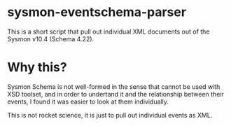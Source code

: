 # sysmon-eventschema-parser

This is a short script that pull out individual XML documents out of the Sysmon v10.4 (Schema 4.22).

# Why this?
Sysmon Schema is not well-formed in the sense that cannot be used with XSD toolset, and in order to undertand it and the
relationship between their events, I found it was easier to look at them individually.

This is not rocket science, it is just to pull out individual events as XML.

